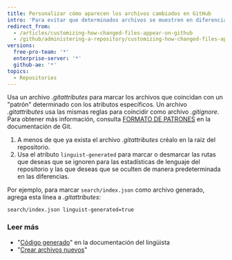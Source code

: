 ```yaml
---
title: Personalizar cómo aparecen los archivos cambiados en GitHub
intro: 'Para evitar que determinados archivos se muestren en diferencias de manera predeterminada, o que contribuyan al lenguaje del repositorio, puedes marcarlos con el atributo `linguist-generated` en un archivo *.gitattributes*.'
redirect_from:
  - /articles/customizing-how-changed-files-appear-on-github
  - /github/administering-a-repository/customizing-how-changed-files-appear-on-github
versions:
  free-pro-team: '*'
  enterprise-server: '*'
  github-ae: '*'
topics:
  - Repositories
---
```


Usa un archivo *.gitattributes* para marcar los archivos que coincidan con un "patrón" determinado con los atributos específicos. Un archivo *.gitattributes* usa las mismas reglas para coincidir como archivo _.gitignore_. Para obtener más información, consulta [FORMATO DE PATRONES](https://www.git-scm.com/docs/gitignore#_pattern_format) en la documentación de Git.

1. A menos de que ya exista el archivo *.gitattributes* créalo en la raíz del repositorio.
2. Usa el atributo `linguist-generated` para marcar o desmarcar las rutas que deseas que se ignoren para las estadísticas de lenguaje del repositorio y las que deseas que se oculten de manera predeterminada en las diferencias.

  Por ejemplo, para marcar `search/index.json` como archivo generado, agrega esta línea a *.gitattributes*:

  ```
search/index.json linguist-generated=true
  ```

### Leer más
- "[Código generado](https://github.com/github/linguist/#generated-code)" en la documentación del lingüista
- "[Crear archivos nuevos](/articles/creating-new-files/)"
